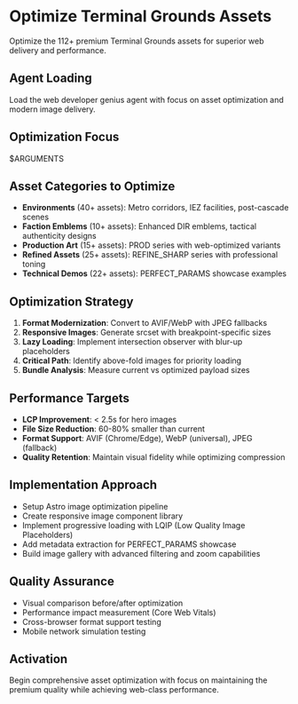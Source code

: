 # Optimize Terminal Grounds Assets

Optimize the 112+ premium Terminal Grounds assets for superior web delivery and performance.

## Agent Loading
Load the web developer genius agent with focus on asset optimization and modern image delivery.

## Optimization Focus
$ARGUMENTS

## Asset Categories to Optimize
- **Environments** (40+ assets): Metro corridors, IEZ facilities, post-cascade scenes
- **Faction Emblems** (10+ assets): Enhanced DIR emblems, tactical authenticity designs  
- **Production Art** (15+ assets): PROD series with web-optimized variants
- **Refined Assets** (25+ assets): REFINE_SHARP series with professional toning
- **Technical Demos** (22+ assets): PERFECT_PARAMS showcase examples

## Optimization Strategy
1. **Format Modernization**: Convert to AVIF/WebP with JPEG fallbacks
2. **Responsive Images**: Generate srcset with breakpoint-specific sizes
3. **Lazy Loading**: Implement intersection observer with blur-up placeholders
4. **Critical Path**: Identify above-fold images for priority loading
5. **Bundle Analysis**: Measure current vs optimized payload sizes

## Performance Targets
- **LCP Improvement**: < 2.5s for hero images
- **File Size Reduction**: 60-80% smaller than current
- **Format Support**: AVIF (Chrome/Edge), WebP (universal), JPEG (fallback)
- **Quality Retention**: Maintain visual fidelity while optimizing compression

## Implementation Approach
- Setup Astro image optimization pipeline
- Create responsive image component library
- Implement progressive loading with LQIP (Low Quality Image Placeholders)
- Add metadata extraction for PERFECT_PARAMS showcase
- Build image gallery with advanced filtering and zoom capabilities

## Quality Assurance
- Visual comparison before/after optimization
- Performance impact measurement (Core Web Vitals)
- Cross-browser format support testing
- Mobile network simulation testing

## Activation
Begin comprehensive asset optimization with focus on maintaining the premium quality while achieving web-class performance.